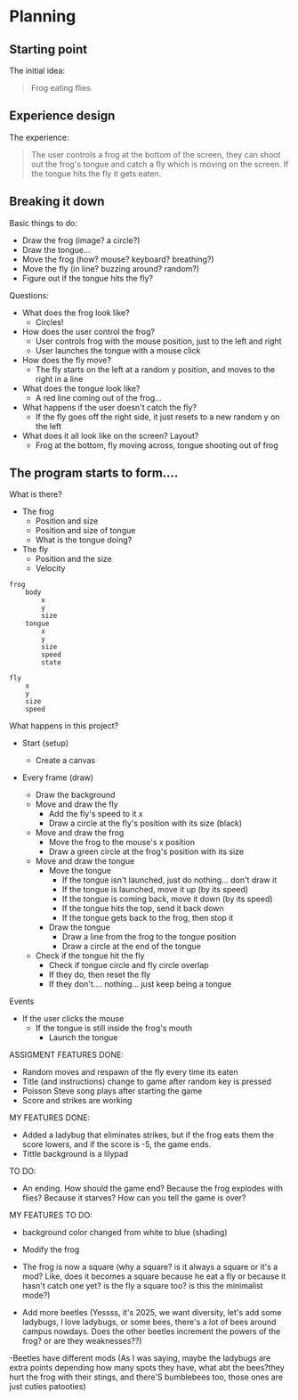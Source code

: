 # Planning

## Starting point

The initial idea:

> Frog eating flies

## Experience design

The experience:

> The user controls a frog at the bottom of the screen, they can shoot out the frog's tongue and catch a fly which is moving on the screen. If the tongue hits the fly it gets eaten.

## Breaking it down

Basic things to do:

- Draw the frog (image? a circle?)
- Draw the tongue...
- Move the frog (how? mouse? keyboard? breathing?)
- Move the fly (in line? buzzing around? random?)
- Figure out if the tongue hits the fly?

Questions:

- What does the frog look like?
    - Circles!
- How does the user control the frog?
    - User controls frog with the mouse position, just to the left and right
    - User launches the tongue with a mouse click
- How does the fly move?
    - The fly starts on the left at a random y position, and moves to the right in a line
- What does the tongue look like?
    - A red line coming out of the frog...
- What happens if the user doesn't catch the fly?
    - If the fly goes off the right side, it just resets to a new random y on the left
- What does it all look like on the screen? Layout?
    - Frog at the bottom, fly moving across, tongue shooting out of frog

## The program starts to form....

What is there?

- The frog
    - Position and size
    - Position and size of tongue
    - What is the tongue doing?
- The fly
    - Position and the size
    - Velocity

```
frog
    body
        x
        y
        size
    tongue
        x
        y
        size
        speed
        state

fly
    x
    y
    size
    speed
```

What happens in this project?

- Start (setup)
    - Create a canvas
    
- Every frame (draw)
    - Draw the background
    - Move and draw the fly
        - Add the fly's speed to it x
        - Draw a circle at the fly's position with its size (black)
    - Move and draw the frog
        - Move the frog to the mouse's x position
        - Draw a green circle at the frog's position with its size
    - Move and draw the tongue
        - Move the tongue
            - If the tongue isn't launched, just do nothing... don't draw it
            - If the tongue is launched, move it up (by its speed)
            - If the tongue is coming back, move it down (by its speed)
            - If the tongue hits the top, send it back down
            - If the tongue gets back to the frog, then stop it
        - Draw the tongue
            - Draw a line from the frog to the tongue position
            - Draw a circle at the end of the tongue
    - Check if the tongue hit the fly
        - Check if tongue circle and fly circle overlap
        - If they do, then reset the fly
        - If they don't.... nothing... just keep being a tongue

Events

- If the user clicks the mouse
    - If the tongue is still inside the frog's mouth
        - Launch the tongue



ASSIGMENT FEATURES DONE:
- Random moves and respawn of the fly every time its eaten
- Title (and instructions) change to game after random key is pressed
- Poisson Steve song plays after starting the game 
- Score and strikes are working

MY FEATURES DONE:
- Added a ladybug that eliminates strikes, but if the frog eats them the score lowers, and if the score is -5, the game ends.
- Tittle background is a lilypad



TO DO:
* An ending. How should the game end? Because the frog explodes with flies? Because it starves? How can you tell the game is over?


MY FEATURES TO DO:
- background color changed from white to blue (shading)
- Modify the frog

- The frog is now a square (why a square? is it always a square or it's a mod? Like, does it becomes a square because he eat a fly or because it hasn't catch one yet? is the fly a square too? is this the minimalist mode?)

- Add more beetles (Yessss, it's 2025, we want diversity, let's add some ladybugs, I love ladybugs, or some bees, there's a lot of bees around campus nowdays. Does the other beetles increment the powers of the frog? or are they weaknesses??)

-Beetles have different mods (As I was saying, maybe the ladybugs are extra points depending how many spots they have, what abt the bees?they hurt the frog with their stings, and there'S bumblebees too, those ones are just cuties patooties)
